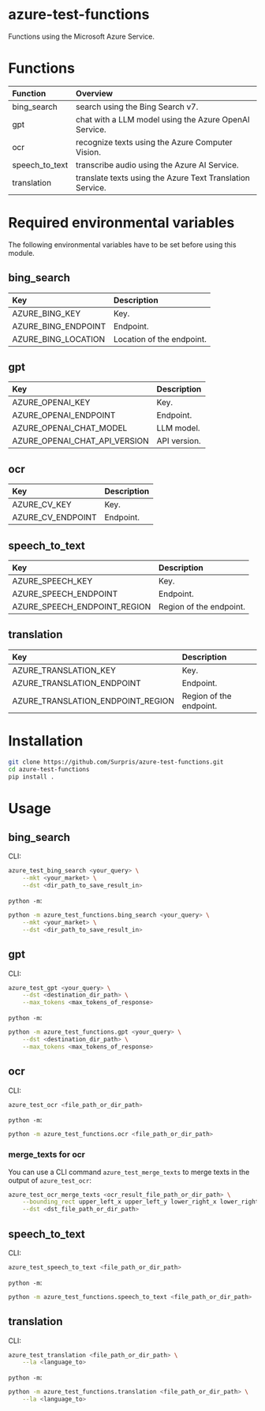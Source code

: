 # azure-test-functions

Functions using the Microsoft Azure Service.

# Functions

| Function       | Overview                                                  |
| :------------- | :-------------------------------------------------------- |
| bing_search    | search using the Bing Search v7.                          |
| gpt            | chat with a LLM model using the Azure OpenAI Service.     |
| ocr            | recognize texts using the Azure Computer Vision.          |
| speech_to_text | transcribe audio using the Azure AI Service.              |
| translation    | translate texts using the Azure Text Translation Service. |

# Required environmental variables

The following environmental variables have to be set before using this module.

## bing_search

| Key                 | Description               |
| :------------------ | :------------------------ |
| AZURE_BING_KEY      | Key.                      |
| AZURE_BING_ENDPOINT | Endpoint.                 |
| AZURE_BING_LOCATION | Location of the endpoint. |

## gpt

| Key                           | Description  |
| :---------------------------- | :----------- |
| AZURE_OPENAI_KEY              | Key.         |
| AZURE_OPENAI_ENDPOINT         | Endpoint.    |
| AZURE_OPENAI_CHAT_MODEL       | LLM model.   |
| AZURE_OPENAI_CHAT_API_VERSION | API version. |

## ocr

| Key               | Description |
| :---------------- | :---------- |
| AZURE_CV_KEY      | Key.        |
| AZURE_CV_ENDPOINT | Endpoint.   |


## speech_to_text

| Key                          | Description             |
| :--------------------------- | :---------------------- |
| AZURE_SPEECH_KEY             | Key.                    |
| AZURE_SPEECH_ENDPOINT        | Endpoint.               |
| AZURE_SPEECH_ENDPOINT_REGION | Region of the endpoint. |

## translation

| Key                               | Description             |
| :-------------------------------- | :---------------------- |
| AZURE_TRANSLATION_KEY             | Key.                    |
| AZURE_TRANSLATION_ENDPOINT        | Endpoint.               |
| AZURE_TRANSLATION_ENDPOINT_REGION | Region of the endpoint. |

# Installation

```sh
git clone https://github.com/Surpris/azure-test-functions.git
cd azure-test-functions
pip install .
```

# Usage

## bing_search

CLI:

```sh
azure_test_bing_search <your_query> \
    --mkt <your_market> \
    --dst <dir_path_to_save_result_in>
```

`python -m`:

```sh
python -m azure_test_functions.bing_search <your_query> \
    --mkt <your_market> \
    --dst <dir_path_to_save_result_in>
```

## gpt

CLI:

```sh
azure_test_gpt <your_query> \
    --dst <destination_dir_path> \
    --max_tokens <max_tokens_of_response>
```

`python -m`:

```sh
python -m azure_test_functions.gpt <your_query> \
    --dst <destination_dir_path> \
    --max_tokens <max_tokens_of_response>
```

## ocr

CLI:

```sh
azure_test_ocr <file_path_or_dir_path>
```

`python -m`:

```sh
python -m azure_test_functions.ocr <file_path_or_dir_path>
```

### merge_texts for ocr

You can use a CLI command `azure_test_merge_texts` to merge texts in the output of `azure_test_ocr`:

```sh
azure_test_ocr_merge_texts <ocr_result_file_path_or_dir_path> \
    --bounding_rect upper_left_x upper_left_y lower_right_x lower_right_y \
    --dst <dst_file_path_or_dir_path>
```

## speech_to_text

CLI:

```sh
azure_test_speech_to_text <file_path_or_dir_path>
```

`python -m`:

```sh
python -m azure_test_functions.speech_to_text <file_path_or_dir_path>
```

## translation

CLI:

```sh
azure_test_translation <file_path_or_dir_path> \
    --la <language_to>
```

`python -m`:

```sh
python -m azure_test_functions.translation <file_path_or_dir_path> \
    --la <language_to>
```
